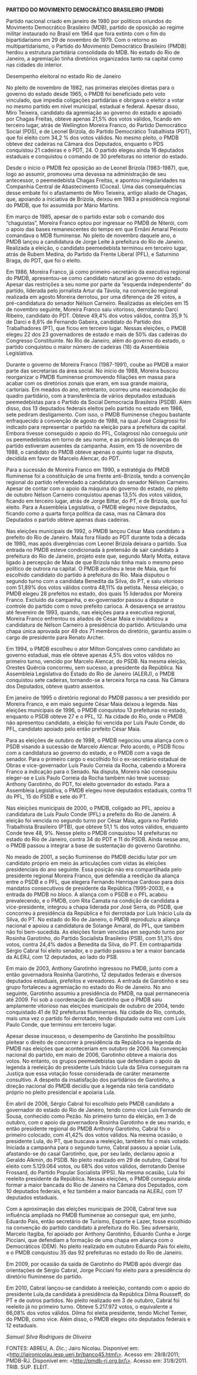 **PARTIDO DO MOVIMENTO DEMOCRÁTICO BRASILEIRO (PMDB)**

Partido nacional criado em janeiro de 1980 por políticos oriundos do
Movimento Democrático Brasileiro (MDB), partido de oposição ao regime
militar instaurado no Brasil em 1964 que fora extinto com o fim do
bipartidarismo em 29 de novembro de 1979. Com o retorno ao
multipartidarismo, o Partido do Movimento Democrático Brasileiro (PMDB)
herdou a estrutura partidária consolidada do MDB. No estado do Rio de
Janeiro, a agremiação tinha diretórios organizados tanto na capital como
nas cidades do interior.

Desempenho eleitoral no estado Rio de Janeiro

No pleito de novembro de 1982, nas primeiras eleições diretas para o
governo do estado desde 1965, o PMDB foi beneficiado pelo voto
vinculado, que impedia coligações partidárias e obrigava o eleitor a
votar no mesmo partido em nível municipal, estadual e federal. Apesar
disso, Miro Teixeira, candidato da agremiação ao governo do estado e
apoiado por Chagas Freitas, obteve apenas 21,5% dos votos válidos,
ficando em terceiro lugar, atrás de Wellington Moreira Franco, do
Partido Democrático Social (PDS), e de Leonel Brizola, do Partido
Democrático Trabalhista (PDT), que foi eleito com 34,2 % dos votos
válidos. No mesmo pleito, o PMDB obteve dez cadeiras na Câmara dos
Deputados, enquanto o PDS conquistou 21 cadeiras e o PDT, 24. O partido
elegeu ainda 16 deputados estaduais e conquistou o comando de 30
prefeituras no interior do estado.

Desde o início o PMDB fez oposição ao de Leonel Brizola (1983-1987),
que, logo ao assumir, promoveu uma devassa na administração de seu
antecessor, o peemedebista Chagas Freitas, e apontou irregularidades na
Companhia Central de Abastecimento (Cocea). Uma das consequências desse
embate foi o afastamento de Miro Teixeira, antigo aliado de Chagas, que,
apoiando a iniciativa de Brizola, deixou em 1983 a presidência regional
do PMDB, que foi assumida por Mário Martins.

Em março de 1985, apesar de o partido estar sob o comando dos
“chaguistas”, Moreira Franco optou por ingressar no PMDB de Niterói, com
o apoio das bases remanescentes do tempo em que Ernâni Amaral Peixoto
comandava o MDB fluminense. No pleito de novembro daquele ano, o PMDB
lançou a candidatura de Jorge Leite à prefeitura do Rio de Janeiro.
Realizada a eleição, o candidato peemedebista terminou em terceiro
lugar, atrás de Rubem Medina, do Partido da Frente Liberal (PFL), e
Saturnino Braga, do PDT, que foi o eleito.

Em 1986, Moreira Franco, já como primeiro-secretário da executiva
regional do PMDB, apresentou-se como candidato natural ao governo do
estado. Apesar das restrições a seu nome por parte da “esquerda
independente” do partido, liderada pelo jornalista Artur da Távola, na
convenção regional realizada em agosto Moreira derrotou, por uma
diferença de 26 votos, a pré-candidatura do senador Nélson Carneiro.
Realizadas as eleições em 15 de novembro seguinte, Moreira Franco saiu
vitorioso, derrotando Darci Ribeiro, candidato do PDT. Obteve 49,4% dos
votos válidos, contra 35,9 % de Darci e 8,6% de Fernando Gabeira,
candidato do Partido dos Trabalhadores (PT), que ficou em terceiro
lugar. Nessas eleições, o PMDB elegeu 22 dos 23 governadores de estado e
mais de 50% das cadeiras do Congresso Constituinte. No Rio de Janeiro,
além do governo do estado, o partido conquistou o maior número de
cadeiras (18) da Assembleia Legislativa.

Durante o governo de Moreira Franco (1987-1991), coube ao PMDB a maior
parte das secretarias da área social. No início de 1988, Moreira buscou
reorganizar o PMDB fluminense promovendo filiações em massa para acabar
com os diretórios zonais que eram, em sua grande maioria, cartoriais. Em
meados do ano, entretanto, ocorreu uma reacomodação do quadro
partidário, com a transferência de vários deputados estaduais
peemedebistas para o Partido da Social Democracia Brasileira (PSDB).
Além disso, dos 13 deputados federais eleitos pelo partido no estado em
1986, sete pediram desligamento. Com isso, o PMDB fluminense chegou
bastante enfraquecido à convenção de agosto de 1988, na qual José
Colagrossi foi indicado para representar o partido na eleição para a
prefeitura da capital. Embora tivesse conseguido o apoio do PFL,
Colagrossi não conseguiu unir os peemedebistas em torno de seu nome, e
as principais lideranças do partido estiveram ausentes da campanha.
Assim, em 15 de novembro de 1988, o candidato do PMDB obteve apenas o
quinto lugar na disputa, decidida em favor de Marcelo Alencar, do PDT.

Para a sucessão de Moreira Franco em 1990, a estratégia do PMDB
fluminense foi a constituição de uma frente anti-Brizola, tendo a
convenção regional do partido referendado a candidatura do senador
Nélson Carneiro. Apesar de contar com o apoio da máquina do governo do
estado, no pleito de outubro Nélson Carneiro conquistou apenas 13,5% dos
votos válidos, ficando em terceiro lugar, atrás de Jorge Bittar, do PT,
e de Brizola, que foi eleito. Para a Assembleia Legislativa, o PMDB
elegeu nove deputados, ficando como a quarta força política da casa, mas
na Câmara dos Deputados o partido obteve apenas duas cadeiras.

Nas eleições municipais de 1992, o PMDB lançou César Maia candidato a
prefeito do Rio de Janeiro. Maia fora filiado ao PDT durante toda a
década de 1980, mas após divergências com Leonel Brizola deixara o
partido. Sua entrada no PMDB esteve condicionada à pretensão de sair
candidato à prefeitura do Rio de Janeiro, projeto este que, segundo
Marly Motta, estava ligado à percepção de Maia de que Brizola não tinha
mais o mesmo peso político de outrora na capital. O PMDB acolheu a tese
de Maia, que foi escolhido candidato do partido à prefeitura do Rio.
Maia disputou o segundo turno com a candidata Benedita da Silva, do PT,
e saiu vitorioso com 51,89% dos votos válidos contra 48,11% da petista.
Nessa eleição, o PMDB elegeu 28 prefeitos no estado, dos quais 15
liderados por Moreira Franco. Excluído da campanha, o ex-governador
passou a disputar o controle do partido com o novo prefeito carioca. A
desavença se arrastou até fevereiro de 1993, quando, nas eleições para a
executiva regional, Moreira Franco enfrentou os aliados de César Maia e
inviabilizou a candidatura de Nélson Carneiro à presidência do partido.
Articulando uma chapa única aprovada por 49 dos 71 membros do diretório,
garantiu assim o cargo de presidente para Renato Archer.

Em 1994, o PMDB escolheu o ator Milton Gonçalves como candidato ao
governo estadual, mas ele obteve apenas 4,5% dos votos válidos no
primeiro turno, vencido por Marcelo Alencar, do PSDB. Na mesma eleição,
Orestes Quércia concorreu, sem sucesso, a presidente da República. Na
Assembleia Legislativa do Estado do Rio de Janeiro (ALERJ), o PMDB
conquistou sete cadeiras, tornando-se a terceira força na casa. Na
Câmara dos Deputados, obteve quatro assentos.

Em janeiro de 1995 o diretório regional do PMDB passou a ser presidido
por Moreira Franco, e em maio seguinte César Maia deixou a legenda. Nas
eleições municipais de 1996, o PMDB conquistou 13 prefeituras no estado,
enquanto o PSDB obteve 27 e o PFL, 12. Na cidade do Rio, onde o PMDB não
apresentou candidato, a eleição foi vencida por Luís Paulo Conde, do
PFL, candidato apoiado pelo então prefeito César Maia.

Para as eleições de outubro de 1998, o PMDB negociou uma aliança com o
PSDB visando à sucessão de Marcelo Alencar. Pelo acordo, o PSDB ficou
com a candidatura ao governo do estado, e o PMDB com a vaga de senador.
Para o primeiro cargo o escolhido foi o ex-secretário estadual de Obras
e vice-governador Luís Paulo Correia da Rocha, cabendo a Moreira Franco
a indicação para o Senado. Na disputa, Moreira não conseguiu eleger-se e
Luís Paulo Correia da Rocha também não teve sucesso: Anthony Garotinho,
do PDT, foi eleito governador do estado. Para a Assembleia Legislativa,
o PMDB elegeu nove deputados estaduais, contra 11 do PFL, 15 do PSDB e
sete do PT.

Nas eleições municipais de 2000, o PMDB, coligado ao PFL, apoiou a
candidatura de Luís Paulo Conde (PFL) a prefeito do Rio de Janeiro. A
eleição foi vencida no segundo turno por César Maia, agora no Partido
Trabalhista Brasileiro (PTB), que obteve 51,1 % dos votos válidos,
enquanto Conde teve 48, 9%. Nesse pleito o PMDB conquistou 14
prefeituras no estado do Rio de Janeiro, contra 34 do PDT e 11 do PSDB.
Ainda nesse ano, o PMDB passou a integrar a base de sustentação do
governo Garotinho.

No meado de 2001, a seção fluminense do PMDB decidiu lutar por um
candidato próprio em meio às articulações com vistas às eleições
presidenciais do ano seguinte. Essa posição não era compartilhada pelo
presidente regional Moreira Franco, que defendia a reedição da aliança
entre o PSDB e o PFL, que elegera Fernando Henrique Cardoso para dois
mandatos consecutivos de presidente da República (1995-2003), e a
entrada do PMDB no bloco. A aliança com o PSDB e o PFL acabou
prevalecendo, e o PMDB, com Rita Camata na condição de candidata a
vice-presidente, integrou a chapa liderada por José Serra, do PSDB, que
concorreu à presidência da República e foi derrotada por Luís Inácio
Lula da Silva, do PT. No estado do Rio de Janeiro, o PMDB reproduziu a
aliança nacional e apoiou a candidatura de Solange Amaral, do PFL, que
também não foi bem-sucedida. As eleições foram vencidas em segundo turno
por Rosinha Garotinho, do Partido Socialista Brasileiro (PSB), com 51,3%
dos votos, contra 24,4% dados a Benedita da Silva, do PT. Em
contrapartida Sérgio Cabral foi eleito senador, e o partido passou a ter
a maior bancada da ALERJ, com 12 deputados, ao lado do PSB.

Em maio de 2003, Anthony Garotinho ingressou no PMDB, junto com a então
governadora Rosinha Garotinho, 12 deputados federais e diversos
deputados estaduais, prefeitos e vereadores. A entrada de Garotinho e
seu grupo fortaleceu a agremiação no estado do Rio de Janeiro. No ano
seguinte, Garotinho assumiu a presidência do PMDB, na qual permaneceria
até 2009. Foi sob a coordenação de Garotinho que o PMDB saiu amplamente
vitorioso nas eleições municipais de outubro de 2004, tendo conquistado
41 de 92 prefeituras fluminenses. Na cidade do Rio, contudo, mais uma
vez o partido foi derrotado, tendo disputado outra vez com Luís Paulo
Conde, que terminou em terceiro lugar.

Apesar desse insucesso, o desempenho de Garotinho lhe possibilitou
pleitear o direito de concorrer à presidência da República na legenda do
PMDB nas eleições que aconteceriam em outubro de 2006. Na convenção
nacional do partido, em maio de 2006, Garotinho obteve a maioria dos
votos. No entanto, os grupos peemedebistas que defendiam o apoio da
legenda à reeleição do presidente Luís Inácio Lula da Silva conseguiram
na Justiça que essa votação fosse considerada de caráter meramente
consultivo. A despeito da insatisfação dos partidários de Garotinho, a
direção nacional do PMDB decidiu que a legenda não teria candidato
próprio no pleito presidencial e apoiaria Lula.

Em abril de 2006, Sérgio Cabral foi escolhido pelo PMDB candidato a
governador do estado do Rio de Janeiro, tendo como vice Luís Fernando de
Sousa, conhecido como Pezão. No primeiro turno da eleição, em 3 de
outubro, com o apoio da governadora Rosinha Garotinho e de seu marido, e
então presidente regional do PMDB Anthony Garotinho, Cabral foi o
primeiro colocado, com 41,42% dos votos válidos. Na mesma ocasião, o
presidente Lula, do PT, que buscava a reeleição, também foi o mais
votado. Iniciada a campanha para o segundo turno, Cabral passou a apoiar
Lula, afastando-se do casal Garotinho, que, por seu lado, declarou apoio
a Geraldo Alkmin, do PSDB. No pleito realizado em 29 de outubro, Cabral
foi eleito com 5.129.064 votos, ou 68% dos votos válidos, derrotando
Denise Frossard, do Partido Popular Socialista (PPS). Na mesma ocasião,
Lula foi reeleito presidente da República. Nessas eleições, o PMDB
conseguiu ainda formar a maior bancada do Rio de Janeiro na Câmara dos
Deputados, com 10 deputados federais, e fez também a maior bancada na
ALERJ, com 17 deputados estaduais.

Com a aproximação das eleições municipais de 2008, Cabral teve sua
influência ampliada no PMDB fluminense ao conseguir que, em junho,
Eduardo Pais, então secretário de Turismo, Esporte e Lazer, fosse
escolhido na convenção do partido candidato à prefeitura do Rio. Seu
adversário, Marcelo Itagiba, foi apoiado por Anthony Garotinho, Eduardo
Cunha e Jorge Picciani, que defendiam a formação de uma chapa em aliança
com o Democráticos (DEM). No pleito realizado em outubro Eduardo Pais
foi eleito, e o PMDB conquistou 35 das 92 prefeituras no estado do Rio
de Janeiro.

Em 2009, por ocasião da saída de Garotinho do PMDB após divergir das
orientações de Sérgio Cabral, Jorge Picciani foi eleito para a
presidência do diretório fluminense do partido.

Em 2010, Cabral lançou-se candidato à reeleição, contando com o apoio do
presidente Lula,da candidata à presidência da República Dilma Rousseff,
do PT e de outros partidos. No pleito realizado em 3 de outubro, Cabral
foi reeleito já no primeiro turno. Obteve 5.217.972 votos, o equivalente
a 66,08% dos votos válidos. Dilma foi eleita presidente, tendo Michel
Temer, do PMDB, como vice. Além disso, o PMDB elegeu oito deputados
federais e 12 estaduais.

*Samuel Silva Rodrigues de Oliveira*

FONTES: ABREU, A. *Dic.*; Jairo Nicolau. Disponível em:
\<http://jaironicolau.iesp.uerj.br/banco45.html\>. Acesso em: 29/8/2011;
PMDB-RJ. Disponível em: \<http://pmdb-rj.org.br/\>. Acesso em:
31/8/2011. TRIB. SUP. ELEIT.
